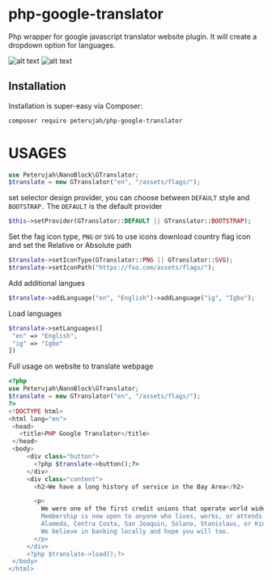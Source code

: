# php-google-translator
Php wrapper for google javascript translator website plugin. It will create a dropdown option for languages.

![alt text](https://github.com/peterujah/php-google-translator/blob/df2497403282a8d3a9cd629649aa361d3100a503/assets/en.jpg)
![alt text](https://github.com/peterujah/php-google-translator/blob/df2497403282a8d3a9cd629649aa361d3100a503/assets/cn.jpg)


## Installation

Installation is super-easy via Composer:

```md
composer require peterujah/php-google-translator
```


# USAGES

```php 
use Peterujah\NanoBlock\GTranslator;
$translate = new GTranslator("en", "/assets/flags/");
```

set selector design provider, you can choose between `DEFAULT` style and `BOOTSTRAP.`
The `DEFAULT` is the default provider
```php 
$this->setProvider(GTranslator::DEFAULT || GTranslator::BOOTSTRAP);
```

Set the fag icon type, `PNG` or `SVG` to use icons download country flag icon and set the Relative or Absolute path

```php
$translate->setIconType(GTranslator::PNG || GTranslator::SVG);
$translate->setIconPath("https://foo.com/assets/flags/");
 ```
 Add additional langues
 
 ```php
 $translate->addLanguage("en", "English")->addLanguage("ig", "Igbo");
 ```
 
 Load languages 
 
 ```php
 $translate->setLanguages([
  "en" => "English",
  "ig" => "Igbo"
 ])
 ```
 
 Full usage on website to translate webpage
 
 ```php
<?php 
 use Peterujah\NanoBlock\GTranslator;
 $translate = new GTranslator("en", "/assets/flags/");
?>
<!DOCTYPE html>
<html lang="en">
  <head>
    <title>PHP Google Translator</title>
  </head>
  <body>
      <div class="button">
        <?php $translate->button();?>
      </div>
      <div class="content">
        <h2>We have a long history of service in the Bay Area</h2>

        <p>
          We were one of the first credit unions that operate world wide, founded in 1932 as City &amp; County Employees' Credit Union. 
          Membership is now open to anyone who lives, works, or attends school in 
          Alameda, Contra Costa, San Joaquin, Solano, Stanislaus, or Kings counties in California. 
          We believe in banking locally and hope you will too. 
        </p>
      </div>
      <?php $translate->load();?>
  </body>
</html>
```
 
